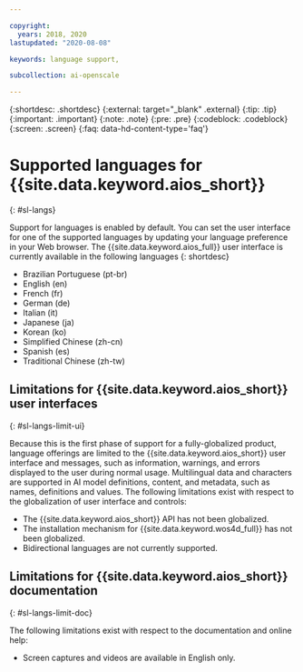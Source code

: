 ```yaml
---

copyright:
  years: 2018, 2020
lastupdated: "2020-08-08"

keywords: language support, 

subcollection: ai-openscale

---
```


{:shortdesc: .shortdesc}
{:external: target="_blank" .external}
{:tip: .tip}
{:important: .important}
{:note: .note}
{:pre: .pre}
{:codeblock: .codeblock}
{:screen: .screen}
{:faq: data-hd-content-type='faq'}

# Supported languages for {{site.data.keyword.aios_short}}
{: #sl-langs}

Support for languages is enabled by default. You can set the user interface for one of the supported languages by updating your language preference in your Web browser. The {{site.data.keyword.aios_full}} user interface is currently available in the following languages 
{: shortdesc}

- Brazilian Portuguese (pt-br)
- English (en)
- French (fr)
- German (de)
- Italian (it)
- Japanese (ja)
- Korean (ko)
- Simplified Chinese (zh-cn)
- Spanish (es)
- Traditional Chinese (zh-tw)

## Limitations for {{site.data.keyword.aios_short}} user interfaces
{: #sl-langs-limit-ui}

Because this is the first phase of support for a fully-globalized product, language offerings are limited to the {{site.data.keyword.aios_short}} user interface and messages, such as information, warnings, and errors displayed to the user during normal usage. Multilingual data and characters are supported in AI model definitions, content, and metadata, such as names, definitions and values. The following limitations exist with respect to the globalization of user interface and controls:

- The {{site.data.keyword.aios_short}} API has not been globalized.
- The installation mechanism for {{site.data.keyword.wos4d_full}} has not been globalized.
- Bidirectional languages are not currently supported.

## Limitations for {{site.data.keyword.aios_short}} documentation
{: #sl-langs-limit-doc}

The following limitations exist with respect to the documentation and online help:

- Screen captures and videos are available in English only.


